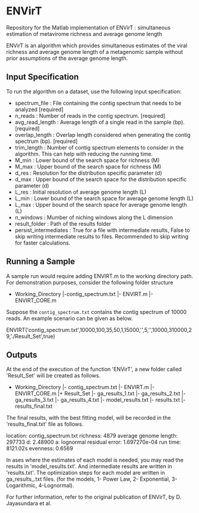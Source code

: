 # ENVirT
Repository for the Matlab implementation of ENVirT : simultaneous estimation of metavirome richness and average genome length

ENVirT is an algorithm which provides simultaneous estimates of the viral richness and average genome length of a metagenomic sample without prior assumptions of the average genome length. 

## Input Specification
To run the algorithm on a dataset, use the following input specification: 
* spectrum_file : File containing the contig spectrum that needs to be analyzed [required]
* n_reads       : Number of reads in the contig spectrum. [required]
* avg_read_length : Average length of a single read in the sample (bp). [required]
* overlap_length : Overlap length considered when generating the contig spectrum (bp). [required]
* trim_length : Number of contig spectrum elements to consider in the algorithm. This can help with reducing the running time.
* M_min : Lower bound of the search space for richness (M)
* M_max : Upper bound of the search space for richness (M)
* d_res : Resolution for the distribution specific parameter (d)
* d_max : Upper bound of the search space for the distribution specific parameter (d)
* L_res : Initial resolution of average genome length (L)
* L_min : Lower bound of the search space for average genome length (L)
* L_max : Upper bound of the search space for average genome length (L)
* n_windows : Mumber of niching windows along the L dimension
* result_folder : Path of the results folder
* persist_intermediates : True for a file with intermediate results, False to skip writing intermediate results to files. Recommended to skip writing for faster calculations. 
  
## Running a Sample

A sample run would require adding ENVIRT.m to the working directory path. For demonstration purposes, consider the following
folder structure

+ Working_Directory
|-contig_spectrum.txt
|-  ENVIRT.m
|-  ENVIRT_CORE.m

Suppose the ``contig_spectrum.txt`` contains the contig spectrum of 10000 reads. An example scenario can be given as below.

ENVIRT('contig_spectrum.txt',10000,100,35,50,1,15000,'',5,'',10000,310000,29,'./Result_Set',true)

## Outputs

At the end of the execution of the function 'ENVirT', a new folder called 'Result_Set' will be created as follows.

+ Working_Directory
|-  contig_spectrum.txt
|-  ENVIRT.m
|-  ENVIRT_CORE.m
|+  Result_Set
  |-  ga_results_1.txt
  |-  ga_results_2.txt
  |-  ga_results_3.txt
  |-  ga_results_4.txt
  |-  model_results.txt
  |-  results.txt
  |-  results_final.txt

The final results, with the best fitting model, will be recorded in the 'results_final.txt' file as follows. 

 location: contig_spectrum.txt
 richness: 4879
 average genome length: 297733
 d: 2.48900
 a: lognormal
 residual error: 1.697270e-04
 run time: 8121.02s
 evenness: 0.6569

In ases where the estimates of each model is needed, you may read the results in 'model_results.txt'. And intermediate results are written in 'results.txt'. The optimization steps for each model are written in ga_results_<model>.txt files. 
(for the models, 1- Power Law, 2- Exponential, 3- Logarithmic, 4-Lognormal).

For further information, refer to the original publication of ENVirT, by D. Jayasundara et al. 
